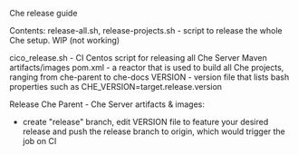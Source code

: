 Che release guide

Contents:
release-all.sh, release-projects.sh - script to release the whole Che setup. WIP (not working)

cico_release.sh - CI Centos script for releasing all Che Server Maven artifacts/images
pom.xml - a reactor that is used to build all Che projects, ranging from che-parent to che-docs
VERSION - version file that lists bash properties such as CHE_VERSION=target.release.version

Release Che Parent - Che Server artifacts & images:
- create "release" branch, edit VERSION file to feature your desired release and push the release branch to origin, which would trigger the job on CI


